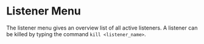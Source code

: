 # Listener Menu

The listener menu gives an overview list of all active listeners. A listener can be killed by typing the command `kill <listener_name>`.
